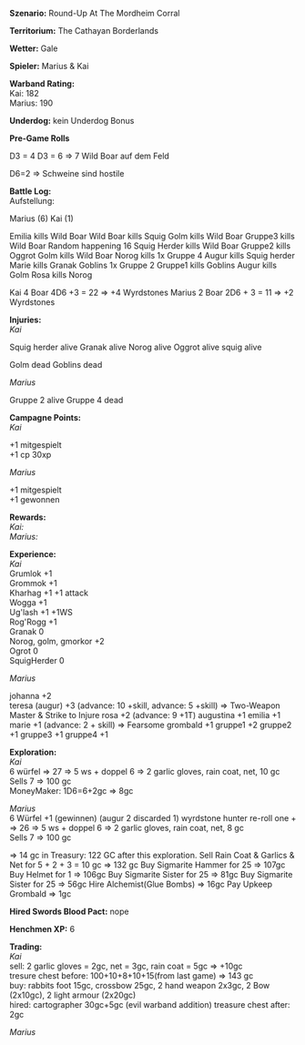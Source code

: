 **Szenario:** Round-Up At The Mordheim Corral

**Territorium:** The Cathayan Borderlands

**Wetter:** Gale

**Spieler:** Marius & Kai

**Warband Rating:**  
Kai: 182  
Marius: 190


**Underdog:** kein Underdog Bonus   

**Pre-Game Rolls**  

D3 = 4
D3 = 6
=> 7 Wild Boar auf dem Feld

D6=2 => Schweine sind hostile

**Battle Log:**  
Aufstellung: 

Marius (6)
Kai (1)

Emilia kills Wild Boar
Wild Boar kills Squig
Golm kills Wild Boar
Gruppe3 kills Wild Boar
Random happening 16
Squig Herder kills Wild Boar
Gruppe2 kills Oggrot
Golm kills Wild Boar
Norog kills 1x Gruppe 4
Augur kills Squig herder
Marie kills Granak
Goblins 1x Gruppe 2
Gruppe1 kills Goblins
Augur kills Golm
Rosa kills Norog

Kai 4 Boar 4D6 +3 = 22 => +4 Wyrdstones
Marius 2 Boar 2D6 + 3 = 11 => +2 Wyrdstones


**Injuries:**  
*Kai*  

Squig herder alive
Granak alive
Norog alive
Oggrot alive
squig alive

Golm dead
Goblins dead

*Marius*  

Gruppe 2 alive
Gruppe 4 dead

**Campagne Points:**  
*Kai*   

+1 mitgespielt  
+1 cp 30xp

*Marius*  

+1 mitgespielt  
+1 gewonnen  

**Rewards:**  
*Kai:*  
*Marius:*  


**Experience:**  
*Kai*  
Grumlok +1  
Grommok +1  
Kharhag +1 +1 attack  
Wogga +1  
Ug'lash +1 +1WS  
Rog'Rogg +1  
Granak 0  
Norog, golm, gmorkor +2  
Ogrot 0  
SquigHerder 0  
 
*Marius*  

johanna +2  
teresa (augur) +3 (advance: 10 +skill, advance: 5 +skill) => Two-Weapon Master & Strike to Injure
rosa +2 (advance: 9 +1T)
augustina +1
emilia +1
marie +1 (advance: 2 + skill) => Fearsome
grombald +1
gruppe1 +2
gruppe2 +1
gruppe3 +1
gruppe4 +1 

**Exploration:**  
*Kai*  
6 würfel => 27 => 5 ws + doppel 6 => 2 garlic gloves, rain coat, net, 10 gc  
Sells 7 => 100 gc  
MoneyMaker: 1D6=6+2gc => 8gc

*Marius*  
6 Würfel +1 (gewinnen) (augur 2 discarded 1) wyrdstone hunter re-roll one + => 26 => 5 ws + doppel 6 => 2 garlic gloves, rain coat, net, 8 gc  
Sells 7 => 100 gc  

=> 14 gc in Treasury: 122 GC after this exploration. 
Sell Rain Coat & Garlics & Net for 5 + 2 + 3 = 10 gc => 132 gc
Buy Sigmarite Hammer for 25 => 107gc
Buy Helmet for 1 => 106gc
Buy Sigmarite Sister for 25 => 81gc
Buy Sigmarite Sister for 25 => 56gc
Hire Alchemist(Glue Bombs) => 16gc
Pay Upkeep Grombald => 1gc


**Hired Swords Blood Pact:**
nope 

**Henchmen XP:**
6  

**Trading:**  
*Kai*  
sell: 2 garlic gloves = 2gc, net = 3gc, rain coat = 5gc => +10gc  
tresure chest before: 100+10+8+10+15(from last game) => 143 gc  
buy: rabbits foot 15gc, crossbow 25gc, 2 hand weapon 2x3gc, 2 Bow (2x10gc), 2 light armour (2x20gc)  
hired: cartographer 30gc+5gc (evil warband addition) 
treasure chest after: 2gc  
  
*Marius*  


